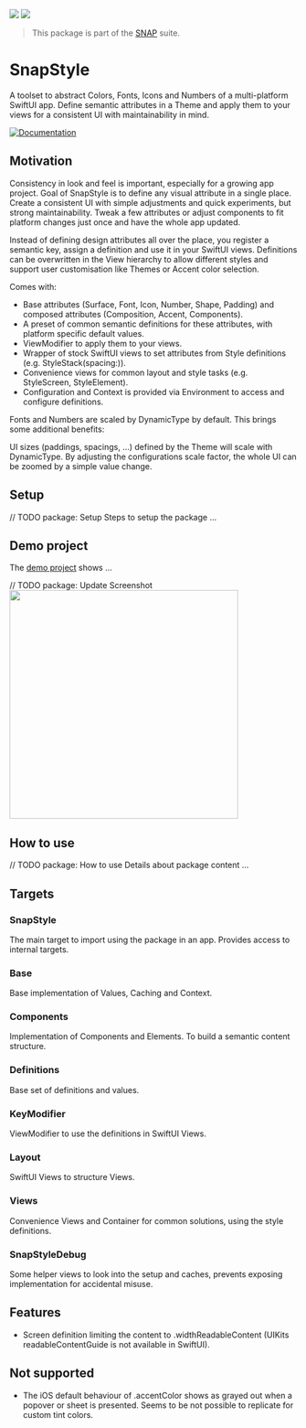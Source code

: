 <!-- Copy badges from SPI -->
[![](https://img.shields.io/endpoint?url=https%3A%2F%2Fswiftpackageindex.com%2Fapi%2Fpackages%2Fsimonnickel%2Fsnap-style%2Fbadge%3Ftype%3Dplatforms)](https://swiftpackageindex.com/simonnickel/snap-style)
[![](https://img.shields.io/endpoint?url=https%3A%2F%2Fswiftpackageindex.com%2Fapi%2Fpackages%2Fsimonnickel%2Fsnap-style%2Fbadge%3Ftype%3Dswift-versions)](https://swiftpackageindex.com/simonnickel/snap-style) 

> This package is part of the [SNAP](https://github.com/simonnickel/snap) suite.


# SnapStyle

A toolset to abstract Colors, Fonts, Icons and Numbers of a multi-platform SwiftUI app. Define semantic attributes in a Theme and apply them to your views for a consistent UI with maintainability in mind.

[![Documentation][documentation badge]][documentation] 

[documentation]: https://swiftpackageindex.com/simonnickel/snap-style/main/documentation/snapstyle
[documentation badge]: https://img.shields.io/badge/Documentation-DocC-blue


## Motivation

Consistency in look and feel is important, especially for a growing app project. Goal of SnapStyle is to define any visual attribute in a single place. Create a consistent UI with simple adjustments and quick experiments, but strong maintainability. Tweak a few attributes or adjust components to fit platform changes just once and have the whole app updated.

Instead of defining design attributes all over the place, you register a semantic key, assign a definition and use it in your SwiftUI views. Definitions can be overwritten in the View hierarchy to allow different styles and support user customisation like Themes or Accent color selection.

Comes with:

 - Base attributes (Surface, Font, Icon, Number, Shape, Padding) and composed attributes (Composition, Accent, Components).
 - A preset of common semantic definitions for these attributes, with platform specific default values.
 - ViewModifier to apply them to your views.
 - Wrapper of stock SwiftUI views to set attributes from Style definitions (e.g. StyleStack(spacing:)).
 - Convenience views for common layout and style tasks (e.g. StyleScreen, StyleElement).
 - Configuration and Context is provided via Environment to access and configure definitions.

Fonts and Numbers are scaled by DynamicType by default. This brings some additional benefits:

UI sizes (paddings, spacings, ...) defined by the Theme will scale with DynamicType.
By adjusting the configurations scale factor, the whole UI can be zoomed by a simple value change.


## Setup

// TODO package: Setup
Steps to setup the package ...


## Demo project

The [demo project](/PackageDemo) shows ...

// TODO package: Update Screenshot
<img src="/screenshot.png" height="400">


## How to use

// TODO package: How to use
Details about package content ...


## Targets

### SnapStyle
The main target to import using the package in an app. Provides access to internal targets.

### Base
Base implementation of Values, Caching and Context.

### Components
Implementation of Components and Elements. To build a semantic content structure.

### Definitions
Base set of definitions and values.

### KeyModifier
ViewModifier to use the definitions in SwiftUI Views.

### Layout
SwiftUI Views to structure Views.

### Views
Convenience Views and Container for common solutions, using the style definitions. 

### SnapStyleDebug
Some helper views to look into the setup and caches, prevents exposing implementation for accidental misuse.


## Features
 - Screen definition limiting the content to \.widthReadableContent (UIKits readableContentGuide is not available in SwiftUI).

## Not supported
- The iOS default behaviour of .accentColor shows as grayed out when a popover or sheet is presented. Seems to be not possible to replicate for custom tint colors. 
